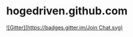 hogedriven.github.com
=====================
[![Gitter](https://badges.gitter.im/Join Chat.svg)](https://gitter.im/hogedriven/hogedriven.github.com?utm_source=badge&utm_medium=badge&utm_campaign=pr-badge&utm_content=badge)
